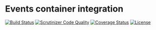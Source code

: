 # Events container integration

[![Build Status](https://travis-ci.org/weew/php-events-container-aware.svg?branch=master)](https://travis-ci.org/weew/php-events-container-aware)
[![Scrutinizer Code Quality](https://scrutinizer-ci.com/g/weew/php-events-container-aware/badges/quality-score.png?b=master)](https://scrutinizer-ci.com/g/weew/php-events-container-aware/?branch=master)
[![Coverage Status](https://coveralls.io/repos/weew/php-events-container-aware/badge.svg?branch=master&service=github)](https://coveralls.io/github/weew/php-events-container-aware?branch=master)
[![License](https://poser.pugx.org/weew/php-events-container-aware/license)](https://packagist.org/packages/weew/php-events-container-aware)
